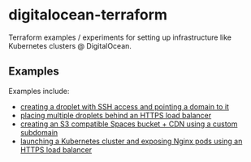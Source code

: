 # digitalocean-terraform

Terraform examples / experiments for setting up infrastructure like Kubernetes clusters @ DigitalOcean.

## Examples

Examples include:

* [creating a droplet with SSH access and pointing a domain to it](./basic-droplet/)
* [placing multiple droplets behind an HTTPS load balancer](./load-balancer-droplets/)
* [creating an S3 compatible Spaces bucket + CDN using a custom subdomain](./spaces-cdn/)
* [launching a Kubernetes cluster and exposing Nginx pods using an HTTPS load balancer](./kubernetes-https-load-balancer)